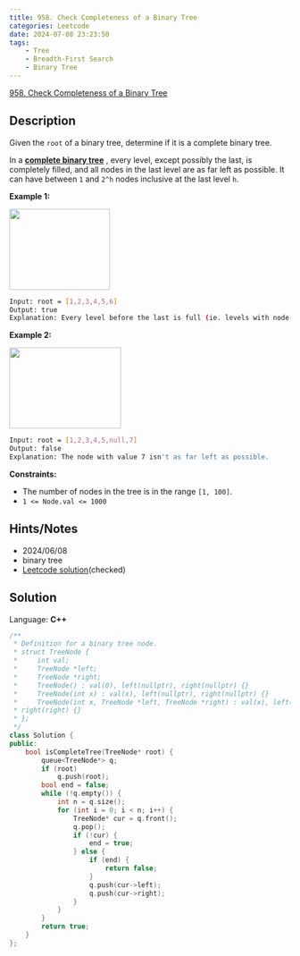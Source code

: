 ```yaml
---
title: 958. Check Completeness of a Binary Tree
categories: Leetcode
date: 2024-07-08 23:23:50
tags:
    - Tree
    - Breadth-First Search
    - Binary Tree
---
```


[958. Check Completeness of a Binary Tree](https://leetcode.com/problems/check-completeness-of-a-binary-tree/description/)

## Description

Given the `root` of a binary tree, determine if it is a complete binary tree.

In a **<a href="http://en.wikipedia.org/wiki/Binary_tree#Types_of_binary_trees" target="_blank">complete binary tree</a>** , every level, except possibly the last, is completely filled, and all nodes in the last level are as far left as possible. It can have between `1` and `2^h` nodes inclusive at the last level `h`.

**Example 1:**

<img alt="" src="https://assets.leetcode.com/uploads/2018/12/15/complete-binary-tree-1.png" style="width: 180px; height: 145px;">

```bash
Input: root = [1,2,3,4,5,6]
Output: true
Explanation: Every level before the last is full (ie. levels with node-values {1} and {2, 3}), and all nodes in the last level ({4, 5, 6}) are as far left as possible.
```

**Example 2:**

<img alt="" src="https://assets.leetcode.com/uploads/2018/12/15/complete-binary-tree-2.png" style="width: 200px; height: 145px;">

```bash
Input: root = [1,2,3,4,5,null,7]
Output: false
Explanation: The node with value 7 isn't as far left as possible.
```

**Constraints:**

- The number of nodes in the tree is in the range `[1, 100]`.
- `1 <= Node.val <= 1000`

## Hints/Notes

- 2024/06/08
- binary tree
- [Leetcode solution](https://leetcode.com/problems/check-completeness-of-a-binary-tree/editorial/?envType=company&envId=facebook&favoriteSlug=facebook-three-months)(checked)

## Solution

Language: **C++**

```C++
/**
 * Definition for a binary tree node.
 * struct TreeNode {
 *     int val;
 *     TreeNode *left;
 *     TreeNode *right;
 *     TreeNode() : val(0), left(nullptr), right(nullptr) {}
 *     TreeNode(int x) : val(x), left(nullptr), right(nullptr) {}
 *     TreeNode(int x, TreeNode *left, TreeNode *right) : val(x), left(left),
 * right(right) {}
 * };
 */
class Solution {
public:
    bool isCompleteTree(TreeNode* root) {
        queue<TreeNode*> q;
        if (root)
            q.push(root);
        bool end = false;
        while (!q.empty()) {
            int n = q.size();
            for (int i = 0; i < n; i++) {
                TreeNode* cur = q.front();
                q.pop();
                if (!cur) {
                    end = true;
                } else {
                    if (end) {
                        return false;
                    }
                    q.push(cur->left);
                    q.push(cur->right);
                }
            }
        }
        return true;
    }
};
```
